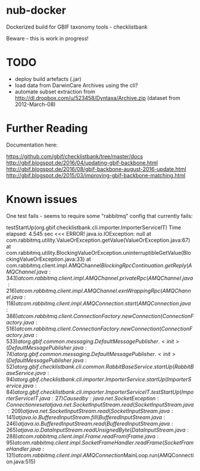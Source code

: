 # nub-docker

Dockerized build for GBIF taxonomy tools - checklistbank

Beware - this is work in progress!

# TODO

- deploy build artefacts (.jar)
- load data from DarwinCare Archives using the cli?
- automate subset extraction from http://dl.dropbox.com/u/523458/Dyntaxa/Archive.zip (dataset from 2012-March-08)

# Further Reading

Documentation here:

https://github.com/gbif/checklistbank/tree/master/docs
http://gbif.blogspot.de/2016/04/updating-gbif-backbone.html
http://gbif.blogspot.de/2016/08/gbif-backbone-august-2016-update.html
http://gbif.blogspot.de/2015/03/improving-gbif-backbone-matching.html

# Known issues

One test fails - seems to require some "rabbitmq" config that currently fails:

testStartUp(org.gbif.checklistbank.cli.importer.ImporterServiceIT)  Time elapsed: 4.545 sec  <<< ERROR!
java.io.IOException: null
	at com.rabbitmq.utility.ValueOrException.getValue(ValueOrException.java:67)
	at com.rabbitmq.utility.BlockingValueOrException.uninterruptibleGetValue(BlockingValueOrException.java:33)
	at com.rabbitmq.client.impl.AMQChannel$BlockingRpcContinuation.getReply(AMQChannel.java:343)
	at com.rabbitmq.client.impl.AMQChannel.privateRpc(AMQChannel.java:216)
	at com.rabbitmq.client.impl.AMQChannel.exnWrappingRpc(AMQChannel.java:118)
	at com.rabbitmq.client.impl.AMQConnection.start(AMQConnection.java:388)
	at com.rabbitmq.client.ConnectionFactory.newConnection(ConnectionFactory.java:516)
	at com.rabbitmq.client.ConnectionFactory.newConnection(ConnectionFactory.java:533)
	at org.gbif.common.messaging.DefaultMessagePublisher.<init>(DefaultMessagePublisher.java:74)
	at org.gbif.common.messaging.DefaultMessagePublisher.<init>(DefaultMessagePublisher.java:52)
	at org.gbif.checklistbank.cli.common.RabbitBaseService.startUp(RabbitBaseService.java:94)
	at org.gbif.checklistbank.cli.importer.ImporterService.startUp(ImporterService.java:84)
	at org.gbif.checklistbank.cli.importer.ImporterServiceIT.testStartUp(ImporterServiceIT.java:27)
Caused by: java.net.SocketException: Connection reset
	at java.net.SocketInputStream.read(SocketInputStream.java:209)
	at java.net.SocketInputStream.read(SocketInputStream.java:141)
	at java.io.BufferedInputStream.fill(BufferedInputStream.java:246)
	at java.io.BufferedInputStream.read(BufferedInputStream.java:265)
	at java.io.DataInputStream.readUnsignedByte(DataInputStream.java:288)
	at com.rabbitmq.client.impl.Frame.readFrom(Frame.java:95)
	at com.rabbitmq.client.impl.SocketFrameHandler.readFrame(SocketFrameHandler.java:131)
	at com.rabbitmq.client.impl.AMQConnection$MainLoop.run(AMQConnection.java:515)

